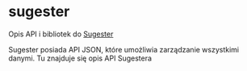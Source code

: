 # sugester
Opis API i bibliotek do [Sugester](http://sugester.pl)

Sugester posiada API JSON, które umożliwia zarządzanie wszystkimi danymi. Tu znajduje się opis API Sugestera
